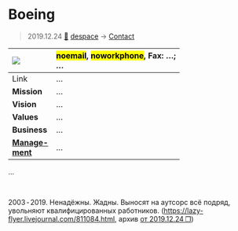 # Boeing
> 2019.12.24 [🚀](../index/index.md) [despace](index.md) → [Contact](contact.md)

|[![](file/cooperation//_logo1_thumb.jpg)](file/cooperation//_logo1.png)|<mark>noemail</mark>, <mark>noworkphone</mark>, Fax: …;<br> *…*|
|:--|:--|
|Link|…|
|**Mission**|…|
|**Vision**|…|
|**Values**|…|
|**Business**|…|
|**[Manage-<br>ment](mgmt.md)**|…|

…

<p style="page-break-after:always"> </p>

2003 ‑ 2019. Ненадёжны. Жадны. Выносят на аутсорс всё подряд, увольняют квалифицированных работников. (<https://lazy-flyer.livejournal.com/811084.html>, архив [от 2019.12.24 ❐](f/con/b/boeing_doc001.pdf))

